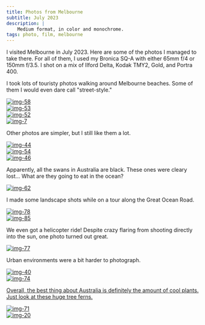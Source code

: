 ```yaml
---
title: Photos from Melbourne
subtitle: July 2023
description: |
    Medium format, in color and monochrome.
tags: photo, film, melbourne
---
```


I visited Melbourne in July 2023. Here are some of the photos I managed to take there. For all of them, I used my Bronica SQ-A with either 65mm f/4 or 150mm f/3.5. I shot on a mix of Ilford Delta, Kodak TMY2, Gold, and Portra 400.

I took lots of touristy photos walking around Melbourne beaches. Some of them I would even dare call "street-style." 

<div class="flickr-embed"><a data-flickr-embed="true" href="https://www.flickr.com/photos/elappo/53133237792/in/album-72177720310652046/" title="img-58"><img class="flickr-img" src="https://live.staticflickr.com/65535/53133237792_e0e6605f28_k.jpg" alt="img-58"/></a></div>

<div class="flickr-embed"><a data-flickr-embed="true" href="https://www.flickr.com/photos/elappo/53134044704/in/album-72177720310652046/" title="img-53"><img class="flickr-img" src="https://live.staticflickr.com/65535/53134044704_5c2c3037e1_k.jpg" alt="img-53"/></a></div>

<div class="flickr-embed"><a data-flickr-embed="true" href="https://www.flickr.com/photos/elappo/53134044759/in/album-72177720310652046/" title="img-52"><img class="flickr-img" src="https://live.staticflickr.com/65535/53134044759_6853829537_k.jpg" alt="img-52"/></a></div>

<div class="flickr-embed"><a data-flickr-embed="true" href="https://www.flickr.com/photos/elappo/53134044824/in/album-72177720310652046/" title="img-7"><img class="flickr-img" src="https://live.staticflickr.com/65535/53134044824_0e2bad1fb1_k.jpg" alt="img-7"/></a></div>

Other photos are simpler, but I still like them a lot.

<div class="flickr-embed"><a data-flickr-embed="true" href="https://www.flickr.com/photos/elappo/53133837006/in/album-72177720310652046/" title="img-44"><img class="flickr-img" src="https://live.staticflickr.com/65535/53133837006_39e0bcb6d0_k.jpg" alt="img-44"/></a></div>

<div class="flickr-embed"><a data-flickr-embed="true" href="https://www.flickr.com/photos/elappo/53133237812/in/album-72177720310652046/" title="img-54"><img class="flickr-img" src="https://live.staticflickr.com/65535/53133237812_1716e2ac29_k.jpg" alt="img-54"/></a></div>

<div class="flickr-embed"><a data-flickr-embed="true" href="https://www.flickr.com/photos/elappo/53133846381/in/album-72177720310652046/" title="img-46"><img class="flickr-img" src="https://live.staticflickr.com/65535/53133846381_8dd646aa94_k.jpg" alt="img-46"/></a></div>

Apparently, all the swans in Australia are black. These ones were cleary lost... What are they going to eat in the ocean? 

<div class="flickr-embed"><a data-flickr-embed="true" href="https://www.flickr.com/photos/elappo/53133837151/in/album-72177720310652046/" title="img-62"><img class="flickr-img" src="https://live.staticflickr.com/65535/53133837151_aafcaa6ce6_k.jpg" alt="img-62"/></a></div>

I made some landscape shots while on a tour along the Great Ocean Road.

<div class="flickr-embed"><a data-flickr-embed="true" href="https://www.flickr.com/photos/elappo/53133237787/in/album-72177720310652046/" title="img-78"><img class="flickr-img" src="https://live.staticflickr.com/65535/53133237787_e071c41aa1_k.jpg" alt="img-78"/></a></div>

<div class="flickr-embed"><a data-flickr-embed="true" href="https://www.flickr.com/photos/elappo/53134044679/in/album-72177720310652046/" title="img-85"><img class="flickr-img" src="https://live.staticflickr.com/65535/53134044679_2a3af5d7be_k.jpg" alt="img-85"/></a></div>

We even got a helicopter ride! Despite crazy flaring from shooting directly into the sun, one photo turned out great.

<div class="flickr-embed"><a data-flickr-embed="true" href="https://www.flickr.com/photos/elappo/53134044634/in/album-72177720310652046/" title="img-77"><img class="flickr-img" src="https://live.staticflickr.com/65535/53134044634_2f49d628bb_k.jpg" alt="img-77"/></a></div>

Urban environments were a bit harder to photograph.

<div class="flickr-embed"><a data-flickr-embed="true" href="https://www.flickr.com/photos/elappo/53133238142/in/album-72177720310652046/" title="img-40"><img class="flickr-img" src="https://live.staticflickr.com/65535/53133238142_93a5543591_k.jpg" alt="img-40"/></a></div>

<div class="flickr-embed"><a data-flickr-embed="true" href="https://www.flickr.com/photos/elappo/53134269555/in/dateposted-public/" title="img-74"><img class="flickr-img" src="https://live.staticflickr.com/65535/53134269555_966b59f7a8_k.jpg"alt="img-74"/></div>

Overall, the best thing about Australia is definitely the amount of cool plants. Just look at these huge tree ferns.

<div class="flickr-embed"><a data-flickr-embed="true" href="https://www.flickr.com/photos/elappo/53133836886/in/album-72177720310652046/" title="img-71"><img class="flickr-img" src="https://live.staticflickr.com/65535/53133836886_55519dd1dc_k.jpg" alt="img-71"/></a></div>

<div class="flickr-embed"><a data-flickr-embed="true" href="https://www.flickr.com/photos/elappo/53133837196/in/album-72177720310652046/" title="img-20"><img class="flickr-img" src="https://live.staticflickr.com/65535/53133837196_3caba4ee17_k.jpg" alt="img-20"/></a></div>